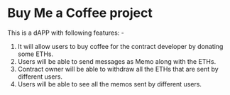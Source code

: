 # Buy Me a Coffee project

This is a dAPP with following features: -
1. It will allow users to buy coffee for the contract developer by donating some ETHs. 
2. Users will be able to send messages as Memo along with the ETHs.
3. Contract owner will be able to withdraw all the ETHs that are sent by different users.
4. Users will be able to see all the memos sent by different users.
